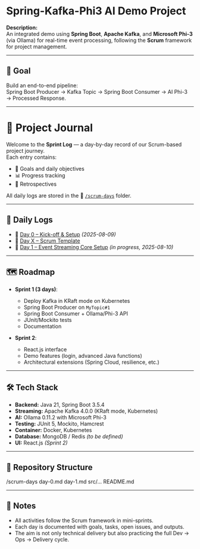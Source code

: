 
# Spring-Kafka-Phi3 AI Demo Project

**Description:**  
An integrated demo using **Spring Boot**, **Apache Kafka**, and **Microsoft Phi-3** (via Ollama) for real-time event processing, following the **Scrum** framework for project management.

---

## 🎯 Goal
Build an end-to-end pipeline:  
Spring Boot Producer → Kafka Topic → Spring Boot Consumer → AI Phi-3 → Processed Response.

---

# 📅 Project Journal

Welcome to the **Sprint Log** — a day-by-day record of our Scrum-based project journey.  
Each entry contains:
- 🎯 Goals and daily objectives
- 📊 Progress tracking
- 🔄 Retrospectives

All daily logs are stored in the 📂 [`/scrum-days`](./scrum-days) folder.

---

## 🚦 Daily Logs
- 👋 [Day 0 – Kick-off & Setup](./scrum-days/day-0.md) *(2025-08-09)*
- 📄 [Day X – Scrum Template](./scrum-days/day-X.md)
- 🚀 [Day 1 – Event Streaming Core Setup](./scrum-days/day-1.md) *(in progress, 2025-08-10)*

---

## 🗺️ Roadmap
- **Sprint 1 (3 days)**:  
  - Deploy Kafka in KRaft mode on Kubernetes  
  - Spring Boot Producer on `MyTopic#1`  
  - Spring Boot Consumer + Ollama/Phi-3 API  
  - JUnit/Mockito tests  
  - Documentation

- **Sprint 2**:  
  - React.js interface  
  - Demo features (login, advanced Java functions)  
  - Architectural extensions (Spring Cloud, resilience, etc.)

---

## 🛠️ Tech Stack
- **Backend:** Java 21, Spring Boot 3.5.4
- **Streaming:** Apache Kafka 4.0.0 (KRaft mode, Kubernetes)
- **AI:** Ollama 0.11.2 with Microsoft Phi-3
- **Testing:** JUnit 5, Mockito, Hamcrest
- **Container:** Docker, Kubernetes
- **Database:** MongoDB / Redis *(to be defined)*
- **UI:** React.js *(Sprint 2)*

---

## 📂 Repository Structure
/scrum-days
day-0.md
day-1.md
src/...
README.md

---

## 📌 Notes
- All activities follow the Scrum framework in mini-sprints.  
- Each day is documented with goals, tasks, open issues, and outputs.  
- The aim is not only technical delivery but also practicing the full Dev → Ops → Delivery cycle.

